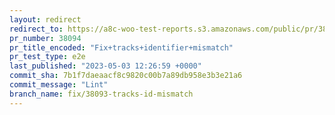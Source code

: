 ```yaml
---
layout: redirect
redirect_to: https://a8c-woo-test-reports.s3.amazonaws.com/public/pr/38094/e2e/index.html
pr_number: 38094
pr_title_encoded: "Fix+tracks+identifier+mismatch"
pr_test_type: e2e
last_published: "2023-05-03 12:26:59 +0000"
commit_sha: 7b1f7daeaacf8c9820c00b7a89db958e3b3e21a6
commit_message: "Lint"
branch_name: fix/38093-tracks-id-mismatch
---
```

